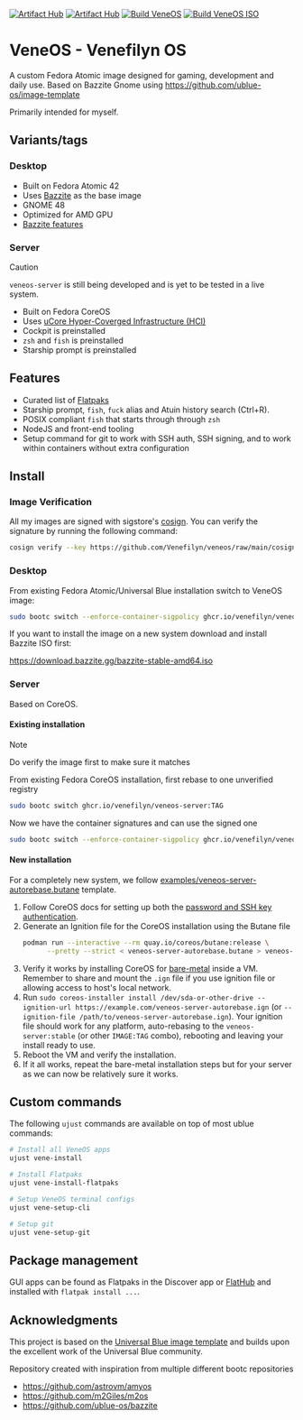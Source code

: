 [![Artifact Hub](https://img.shields.io/endpoint?url=https://artifacthub.io/badge/repository/veneos)](https://artifacthub.io/packages/container/veneos/veneos)
[![Artifact Hub](https://img.shields.io/endpoint?url=https://artifacthub.io/badge/repository/veneos-server)](https://artifacthub.io/packages/container/veneos-server/veneos-server)
[![Build VeneOS](https://github.com/Venefilyn/veneos/actions/workflows/build.yml/badge.svg)](https://github.com/Venefilyn/veneos/actions/workflows/build.yml)
[![Build VeneOS ISO](https://github.com/Venefilyn/veneos/actions/workflows/build-iso.yml/badge.svg)](https://github.com/Venefilyn/veneos/actions/workflows/build-iso.yml)

# VeneOS - Venefilyn OS

A custom Fedora Atomic image designed for gaming, development and daily use. Based on Bazzite Gnome using https://github.com/ublue-os/image-template

Primarily intended for myself.

## Variants/tags

### Desktop

- Built on Fedora Atomic 42
- Uses [Bazzite](https://bazzite.gg/) as the base image
- GNOME 48
- Optimized for AMD GPU
- [Bazzite features](https://github.com/ublue-os/bazzite#about--features)

### Server

> [!CAUTION]
> `veneos-server` is still being developed and is yet to be tested in a live system.

- Built on Fedora CoreOS
- Uses [uCore Hyper-Coverged Infrastructure (HCI)](https://github.com/ublue-os/ucore)
- Cockpit is preinstalled
- `zsh` and `fish` is preinstalled
- Starship prompt is preinstalled

## Features

- Curated list of [Flatpaks](https://github.com/Veneflyn/veneos/blob/main/repo_files/flatpaks)
- Starship prompt, `fish`, `fuck` alias and Atuin history search (Ctrl+R). 
- POSIX compliant `fish` that starts through through `zsh`
- NodeJS and front-end tooling
- Setup command for git to work with SSH auth, SSH signing, and to work within containers without extra configuration

## Install

### Image Verification

All my images are signed with sigstore's [cosign](https://docs.sigstore.dev/cosign/overview/). You can verify the signature by running the following command:

```bash
cosign verify --key https://github.com/Venefilyn/veneos/raw/main/cosign.pub ghcr.io/veneos/IMAGE:TAG
```

### Desktop

From existing Fedora Atomic/Universal Blue installation switch to VeneOS image:

```bash
sudo bootc switch --enforce-container-sigpolicy ghcr.io/venefilyn/veneos:latest
```

If you want to install the image on a new system download and install Bazzite ISO first:

<https://download.bazzite.gg/bazzite-stable-amd64.iso>

### Server
Based on CoreOS.

#### Existing installation

> [!NOTE]
> Do verify the image first to make sure it matches

From existing Fedora CoreOS installation, first rebase to one unverified registry

```bash
sudo bootc switch ghcr.io/venefilyn/veneos-server:TAG
```

Now we have the container signatures and can use the signed one

```bash
sudo bootc switch --enforce-container-sigpolicy ghcr.io/venefilyn/veneos-server:TAG
```

#### New installation

For a completely new system, we follow [examples/veneos-server-autorebase.butane](examples/veneos-server-autorebase.butane) template.

1. Follow CoreOS docs for setting up both the [password and SSH key authentication](https://coreos.github.io/butane/examples/#users-and-groups).
1. Generate an Ignition file for the CoreOS installation using the Butane file
   ```bash
   podman run --interactive --rm quay.io/coreos/butane:release \
         --pretty --strict < veneos-server-autorebase.butane > veneos-server-autorebase.ign
   ```
1. Verify it works by installing CoreOS for [bare-metal](https://docs.fedoraproject.org/en-US/fedora-coreos/bare-metal/) inside a VM. Remember to share and mount the `.ign` file if you use ignition file or allowing access to host's local network.
1. Run `sudo coreos-installer install /dev/sda-or-other-drive --ignition-url https://example.com/veneos-server-autorebase.ign` (or `--ignition-file /path/to/veneos-server-autorebase.ign`). Your ignition file should work for any platform, auto-rebasing to the `veneos-server:stable` (or other `IMAGE:TAG` combo), rebooting and leaving your install ready to use.
1. Reboot the VM and verify the installation.
1. If it all works, repeat the bare-metal installation steps but for your server as we can now be relatively sure it works.

## Custom commands

The following `ujust` commands are available on top of most ublue commands:

```bash
# Install all VeneOS apps
ujust vene-install

# Install Flatpaks
ujust vene-install-flatpaks

# Setup VeneOS terminal configs
ujust vene-setup-cli

# Setup git
ujust vene-setup-git
```

## Package management

GUI apps can be found as Flatpaks in the Discover app or [FlatHub](https://flathub.org/) and installed with `flatpak install ...`.

## Acknowledgments

This project is based on the [Universal Blue image template](https://github.com/ublue-os/image-template) and builds upon the excellent work of the Universal Blue community.

Repository created with inspiration from multiple different bootc repositories

- https://github.com/astrovm/amyos
- https://github.com/m2Giles/m2os
- https://github.com/ublue-os/bazzite
